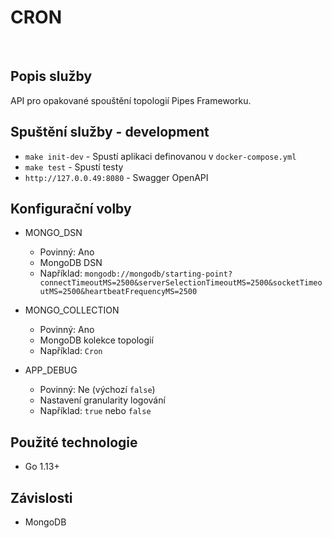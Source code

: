 # CRON
​
## Popis služby
API pro opakované spouštění topologií Pipes Frameworku.

## Spuštění služby - development
- `make init-dev` - Spustí aplikaci definovanou v `docker-compose.yml`
- `make test` - Spustí testy
- `http://127.0.0.49:8080` - Swagger OpenAPI

## Konfigurační volby
- MONGO_DSN
    - Povinný: Ano
    - MongoDB DSN
    - Například: `mongodb://mongodb/starting-point?connectTimeoutMS=2500&serverSelectionTimeoutMS=2500&socketTimeoutMS=2500&heartbeatFrequencyMS=2500`
- MONGO_COLLECTION
    - Povinný: Ano
    - MongoDB kolekce topologií
    - Například: `Cron`

- APP_DEBUG
    - Povinný: Ne (výchozí `false`)
    - Nastavení granularity logování
    - Například: `true` nebo `false`

## Použité technologie
- Go 1.13+

## Závislosti
- MongoDB
